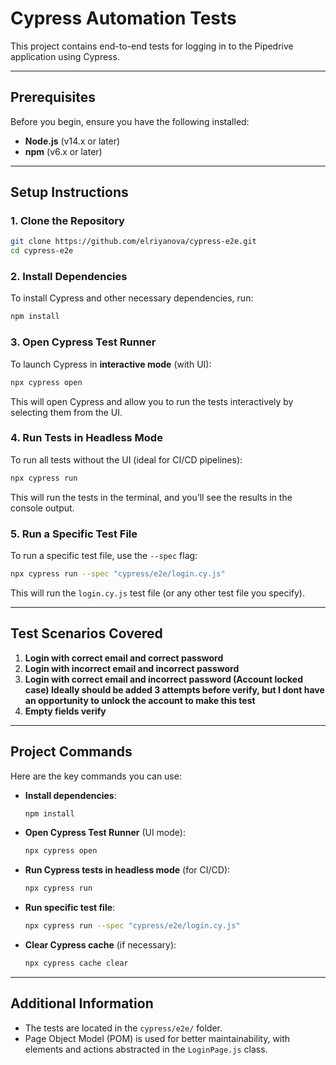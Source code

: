 # **Cypress Automation Tests**

This project contains end-to-end tests for logging in to the Pipedrive application using Cypress.

---

## **Prerequisites**

Before you begin, ensure you have the following installed:

- **Node.js** (v14.x or later)  
- **npm** (v6.x or later)

---

## **Setup Instructions**

### **1. Clone the Repository**
```bash
git clone https://github.com/elriyanova/cypress-e2e.git
cd cypress-e2e
```

### **2. Install Dependencies**
To install Cypress and other necessary dependencies, run:
```bash
npm install
```

### **3. Open Cypress Test Runner**
To launch Cypress in **interactive mode** (with UI):
```bash
npx cypress open
```
This will open Cypress and allow you to run the tests interactively by selecting them from the UI.

### **4. Run Tests in Headless Mode**
To run all tests without the UI (ideal for CI/CD pipelines):
```bash
npx cypress run
```
This will run the tests in the terminal, and you’ll see the results in the console output.

### **5. Run a Specific Test File**
To run a specific test file, use the `--spec` flag:
```bash
npx cypress run --spec "cypress/e2e/login.cy.js"
```
This will run the `login.cy.js` test file (or any other test file you specify).

---

## **Test Scenarios Covered**

1. **Login with correct email and correct password**  
2. **Login with incorrect email and incorrect password**  
3. **Login with correct email and incorrect password (Account locked case) Ideally should be added 3 attempts before verify, but I dont have an opportunity to unlock the account to make this test** 
4. **Empty fields verify**  

---

## **Project Commands**

Here are the key commands you can use:

- **Install dependencies**:  
  ```bash
  npm install
  ```

- **Open Cypress Test Runner** (UI mode):  
  ```bash
  npx cypress open
  ```

- **Run Cypress tests in headless mode** (for CI/CD):  
  ```bash
  npx cypress run
  ```

- **Run specific test file**:  
  ```bash
  npx cypress run --spec "cypress/e2e/login.cy.js"
  ```

- **Clear Cypress cache** (if necessary):  
  ```bash
  npx cypress cache clear
  ```

---

## **Additional Information**

- The tests are located in the `cypress/e2e/` folder.
- Page Object Model (POM) is used for better maintainability, with elements and actions abstracted in the `LoginPage.js` class.
